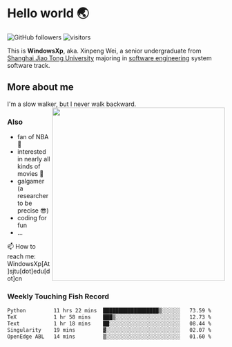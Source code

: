 <!--
**WindowsXp-Beta/WindowsXp-Beta** is a ✨ _special_ ✨ repository because its `README.md` (this file) appears on your GitHub profile.

Here are some ideas to get you started:

- 🔭 I’m currently working on ...
- 🌱 I’m currently learning ...
- 👯 I’m looking to collaborate on ...
- 🤔 I’m looking for help with ...
- 💬 Ask me about ...
- 📫 How to reach me: ...
- 😄 Pronouns: ...
- ⚡ Fun fact: ...
-->
# Hello world :earth_asia:

![GitHub followers](https://img.shields.io/github/followers/WindowsXp-Beta?style=social)
![visitors](https://visitor-badge.glitch.me/badge?page_id=WindowsXp-Beta)

This is **WindowsXp**, aka. Xinpeng Wei, a senior undergraduate from [Shanghai Jiao Tong University](http://en.sjtu.edu.cn/) majoring in [software engineering](http://www.se.sjtu.edu.cn/) system software track.

## More about me

I'm a slow walker, but I never walk backward.<img align='right' src='https://github-readme-stats.vercel.app/api/top-langs/?username=WindowsXp-Beta&layout=compact&hide=scss,hcl,Tcl&langs_count=5&theme=tokyonight' width='400px'>

### Also
- fan of NBA :basketball:
- interested in nearly all kinds of movies :movie_camera:
- galgamer (a researcher to be precise :sunglasses:)
- coding for fun
- ...

📫 How to reach me: WindowsXp[At]sjtu[dot]edu[dot]cn

### Weekly Touching Fish Record

<!--START_SECTION:waka-->

```txt
Python         11 hrs 22 mins  ██████████████████▒░░░░░░   73.59 %
TeX            1 hr 58 mins    ███▒░░░░░░░░░░░░░░░░░░░░░   12.73 %
Text           1 hr 18 mins    ██░░░░░░░░░░░░░░░░░░░░░░░   08.44 %
Singularity    19 mins         ▓░░░░░░░░░░░░░░░░░░░░░░░░   02.07 %
OpenEdge ABL   14 mins         ▒░░░░░░░░░░░░░░░░░░░░░░░░   01.60 %
```

<!--END_SECTION:waka-->
